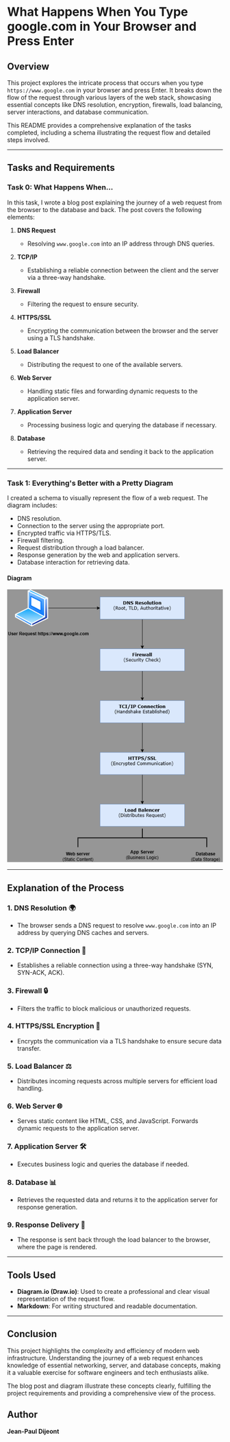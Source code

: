 # What Happens When You Type google.com in Your Browser and Press Enter

## **Overview**

This project explores the intricate process that occurs when you type `https://www.google.com` in your browser and press Enter. It breaks down the flow of the request through various layers of the web stack, showcasing essential concepts like DNS resolution, encryption, firewalls, load balancing, server interactions, and database communication.

This README provides a comprehensive explanation of the tasks completed, including a schema illustrating the request flow and detailed steps involved.

---

## **Tasks and Requirements**

### **Task 0: What Happens When...**

In this task, I wrote a blog post explaining the journey of a web request from the browser to the database and back. The post covers the following elements:

1. **DNS Request**
   - Resolving `www.google.com` into an IP address through DNS queries.

2. **TCP/IP**
   - Establishing a reliable connection between the client and the server via a three-way handshake.

3. **Firewall**
   - Filtering the request to ensure security.

4. **HTTPS/SSL**
   - Encrypting the communication between the browser and the server using a TLS handshake.

5. **Load Balancer**
   - Distributing the request to one of the available servers.

6. **Web Server**
   - Handling static files and forwarding dynamic requests to the application server.

7. **Application Server**
   - Processing business logic and querying the database if necessary.

8. **Database**
   - Retrieving the required data and sending it back to the application server.

---

### **Task 1: Everything's Better with a Pretty Diagram**

I created a schema to visually represent the flow of a web request. The diagram includes:

- DNS resolution.
- Connection to the server using the appropriate port.
- Encrypted traffic via HTTPS/TLS.
- Firewall filtering.
- Request distribution through a load balancer.
- Response generation by the web and application servers.
- Database interaction for retrieving data.

#### **Diagram**

![Web Request Flow Diagram](./images/blog_post.png)

---

## **Explanation of the Process**

### **1. DNS Resolution** 🌍
   - The browser sends a DNS request to resolve `www.google.com` into an IP address by querying DNS caches and servers.

### **2. TCP/IP Connection** 🔗
   - Establishes a reliable connection using a three-way handshake (SYN, SYN-ACK, ACK).

### **3. Firewall** 🔒
   - Filters the traffic to block malicious or unauthorized requests.

### **4. HTTPS/SSL Encryption** 🔐
   - Encrypts the communication via a TLS handshake to ensure secure data transfer.

### **5. Load Balancer** ⚖️
   - Distributes incoming requests across multiple servers for efficient load handling.

### **6. Web Server** 🌐
   - Serves static content like HTML, CSS, and JavaScript. Forwards dynamic requests to the application server.

### **7. Application Server** 🛠️
   - Executes business logic and queries the database if needed.

### **8. Database** 📊
   - Retrieves the requested data and returns it to the application server for response generation.

### **9. Response Delivery** 🚀
   - The response is sent back through the load balancer to the browser, where the page is rendered.

---

## **Tools Used**

- **Diagram.io (Draw.io)**: Used to create a professional and clear visual representation of the request flow.
- **Markdown**: For writing structured and readable documentation.

---

## **Conclusion**

This project highlights the complexity and efficiency of modern web infrastructure. Understanding the journey of a web request enhances knowledge of essential networking, server, and database concepts, making it a valuable exercise for software engineers and tech enthusiasts alike.

The blog post and diagram illustrate these concepts clearly, fulfilling the project requirements and providing a comprehensive view of the process.

## Author
**Jean-Paul Dijeont**